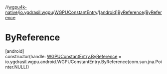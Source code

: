 //[wgpu4k-native](../../../../index.md)/[io.ygdrasil.wgpu](../../index.md)/[WGPUConstantEntry](../index.md)/[[android]ByReference](index.md)/[ByReference](-by-reference.md)

# ByReference

[android]\
constructor(handle: [WGPUConstantEntry.ByReference](../../../io.ygdrasil.wgpu.android/-w-g-p-u-constant-entry/-by-reference/index.md) = io.ygdrasil.wgpu.android.WGPUConstantEntry.ByReference(com.sun.jna.Pointer.NULL))